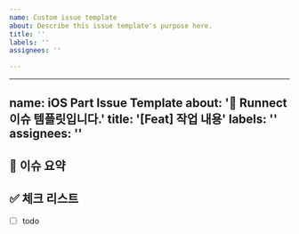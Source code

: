```yaml
---
name: Custom issue template
about: Describe this issue template's purpose here.
title: ''
labels: ''
assignees: ''

---
```


---
name: iOS Part Issue Template
about: '🍎 Runnect 이슈 템플릿입니다.'
title: '[Feat] 작업 내용'
labels: ''
assignees: ''
---

## 🍎 이슈 요약

<!-- 이슈에 대해 설명해주세요. -->

## ✅ 체크 리스트

<!-- 해야 할 일을 적어주세요. -->

- [ ] todo
